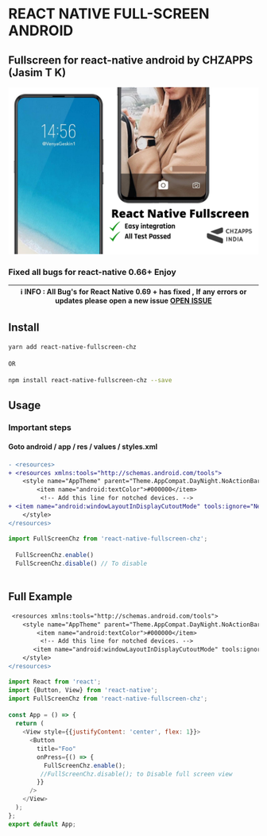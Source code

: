 # REACT NATIVE FULL-SCREEN ANDROID

## Fullscreen for react-native android by CHZAPPS (Jasim T K)

<img src="https://raw.githubusercontent.com/chzappsinc/react-native-fullscreen-chz/main/example/React%20Native%20Fullscreen.png"/>

### Fixed all bugs for react-native 0.66+ Enjoy

|ℹ️ **INFO** : All Bug's for React Native 0.69 + has fixed , If any errors or updates please open a new issue [OPEN ISSUE](https://github.com/chzappsinc/react-native-fullscreen-chz/issues) |
| --- |

## Install

```sh
yarn add react-native-fullscreen-chz

OR

npm install react-native-fullscreen-chz --save

```

## Usage

### Important steps

#### Goto android / app / res / values / styles.xml

```diff
- <resources>
+ <resources xmlns:tools="http://schemas.android.com/tools">
    <style name="AppTheme" parent="Theme.AppCompat.DayNight.NoActionBar">
        <item name="android:textColor">#000000</item>
         <!-- Add this line for notched devices. -->
+ <item name="android:windowLayoutInDisplayCutoutMode" tools:ignore="NewApi">shortEdges</item> 
    </style>
</resources>

```

<!-- Now add this in styles.xml _This will help notched devices_

```diff
+ <item name="android:windowLayoutInDisplayCutoutMode" tools:ignore="NewApi">shortEdges</item>
```

This will help notched devices and help them to show on full screens

Js -->

```js
import FullScreenChz from 'react-native-fullscreen-chz';

  FullScreenChz.enable()
  FullScreenChz.disable() // To disable
  
```

## Full Example

```diff
 <resources xmlns:tools="http://schemas.android.com/tools">
    <style name="AppTheme" parent="Theme.AppCompat.DayNight.NoActionBar">
        <item name="android:textColor">#000000</item>
         <!-- Add this line for notched devices. -->
       <item name="android:windowLayoutInDisplayCutoutMode" tools:ignore="NewApi">shortEdges</item> 
    </style>
</resources>

```

```js
import React from 'react';
import {Button, View} from 'react-native';
import FullScreenChz from 'react-native-fullscreen-chz';

const App = () => {
  return (
    <View style={{justifyContent: 'center', flex: 1}}>
      <Button
        title="Foo"
        onPress={() => {
          FullScreenChz.enable();
         //FullScreenChz.disable(); to Disable full screen view
        }}
      />
    </View>
  );
};
export default App;
```
